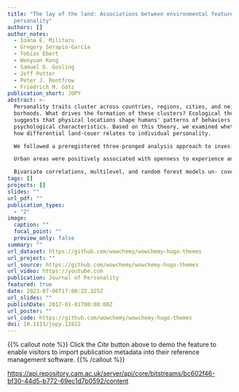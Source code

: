 ```yaml
---
title: "The lay of the land: Associations between environmental features and
  personality"
authors: []
author_notes:
  - Ioana E. Militaru
  - Gregory Serapio-García
  - Tobias Ebert
  - Wenyuan Kong
  - Samuel D. Gosling
  - Jeff Potter
  - Peter J. Rentfrow
  - Friedrich M. Götz
publication_short: JOPY
abstract: >-
  Personality traits cluster across countries, regions, cities, and neigh-
  borhoods. What drives the formation of these clusters? Ecological theory
  suggests that physical locations shape humans' patterns of behaviors and
  psychological characteristics. Based on this theory, we examined whether and
  how differential land-cover relates to individual personality.

  We followed a preregistered three-pronged analysis approach to inves- tigate the associations between personality (N = 2,690,878) and land-cover across the United States. We used eleven land-cover categories to classify landscapes and tested their association with personality against broad physical and socioeco- nomic factors.

  Urban areas were positively associated with openness to experience and negatively associated with conscientiousness. Coastal areas were positively as- sociated with openness to experience and neuroticism but negatively associated with agreeableness and conscientiousness. Cultivated areas were negatively as- sociated with openness. Landscapes at the periphery of human activity, such as shrubs, bare lands, or permanent snows, were not reliably associated with per- sonality traits.

  Bivariate correlations, multilevel, and random forest models un- covered robust associations between landscapes and personality traits. These findings align with ecological theory suggesting that an individual's environment contributes to their behaviors, thoughts, and feelings.
tags: []
projects: []
slides: ""
url_pdf: ""
publication_types:
  - "2"
image:
  caption: ""
  focal_point: ""
  preview_only: false
summary: ""
url_dataset: https://github.com/wowchemy/wowchemy-hugo-themes
url_project: ""
url_source: https://github.com/wowchemy/wowchemy-hugo-themes
url_video: https://youtube.com
publication: Journal of Personality
featured: true
date: 2023-07-06T17:00:22.325Z
url_slides: ""
publishDate: 2017-01-01T00:00:00Z
url_poster: ""
url_code: https://github.com/wowchemy/wowchemy-hugo-themes
doi: 10.1111/jopy.12822
---
```

{{% callout note %}}
Click the *Cite* button above to demo the feature to enable visitors to import publication metadata into their reference management software.
{{% /callout %}}

https://api.repository.cam.ac.uk/server/api/core/bitstreams/bc602f46-bf30-44d5-b772-69ec1d7b0592/content